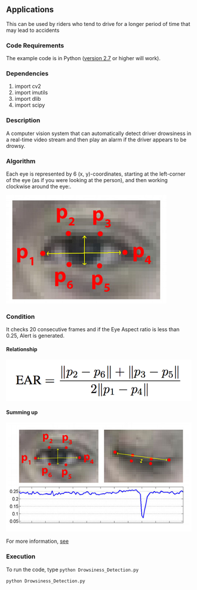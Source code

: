 ## Applications
This can be used by riders who tend to drive for a longer period of time that may lead to accidents


### Code Requirements
The example code is in Python ([version 2.7](https://www.python.org/download/releases/2.7/) or higher will work). 

### Dependencies

1) import cv2
2) import imutils
3) import dlib
4) import scipy


### Description

A computer vision system that can automatically detect driver drowsiness in a real-time video stream and then play an alarm if the driver appears to be drowsy.

### Algorithm

Each eye is represented by 6 (x, y)-coordinates, starting at the left-corner of the eye (as if you were looking at the person), and then working clockwise around the eye:.

<img src="eye1.jpg">

### Condition

It checks 20 consecutive frames and if the Eye Aspect ratio is less than 0.25, Alert is generated.

#### Relationship

<img src="eye2.png">

#### Summing up

<img src="eye3.jpg">


For more information, [see](https://www.pyimagesearch.com/2017/05/08/drowsiness-detection-opencv/)

### Execution
To run the code, type `python Drowsiness_Detection.py`

```
python Drowsiness_Detection.py
```
